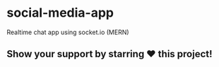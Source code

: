 # social-media-app
Realtime chat app using socket.io (MERN)

## Show your support by starring ❤️ this project! 
